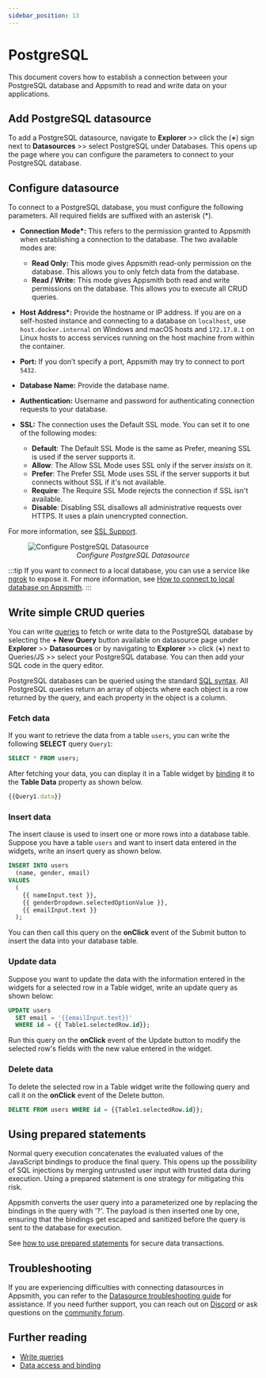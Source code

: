 ```yaml
---
sidebar_position: 13
---
```

# PostgreSQL

This document covers how to establish a connection between your PostgreSQL database and Appsmith to read and write data on your applications.


## Add PostgreSQL datasource

To add a PostgreSQL datasource, navigate to **Explorer** >> click the (**+**) sign next to **Datasources** >> select PostgreSQL under Databases. This opens up the page where you can configure the parameters to connect to your PostgreSQL database.


## Configure datasource

To connect to a PostgreSQL database, you must configure the following parameters. All required fields are suffixed with an asterisk (\*).


* **Connection Mode\*:** This refers to the permission granted to Appsmith when establishing a connection to the database. The two available modes are:

   * **Read Only:** This mode gives Appsmith read-only permission on the database. This allows you to only fetch data from the database.
   * **Read / Write:** This mode gives Appsmith both read and write permissions on the database. This allows you to execute all CRUD queries.

* **Host Address\*:** Provide the hostname or IP address. If you are on a self-hosted instance and connecting to a database on `localhost`, use `host.docker.internal` on Windows and macOS hosts and `172.17.0.1` on Linux hosts to access services running on the host machine from within the container.

* **Port:** If you don’t specify a port, Appsmith may try to connect to port `5432`.

* **Database Name:** Provide the database name.

* **Authentication:** Username and password for authenticating connection requests to your database.

* **SSL:** The connection uses the Default SSL mode. You can set it to one of the following modes:

   * **Default**: The Default SSL Mode is the same as Prefer, meaning SSL is used if the server supports it.
   * **Allow**: The Allow SSL Mode uses SSL only if the server _insists_ on it.
   * **Prefer**: The Prefer SSL Mode uses SSL if the server supports it but connects without SSL if it's not available.
   * **Require**: The Require SSL Mode rejects the connection if SSL isn't available.
   * **Disable**: Disabling SSL disallows all administrative requests over HTTPS. It uses a plain unencrypted connection.

For more information, see [SSL Support](https://www.postgresql.org/docs/current/libpq-ssl.html).

<figure>
  <img src="/img/postgres-img.png" style= {{width:"700px", height:"auto"}} alt="Configure PostgreSQL Datasource"/>
  <figcaption align = "center"><i>Configure PostgreSQL Datasource</i></figcaption>
</figure>

:::tip
If you want to connect to a local database, you can use a service like [ngrok](https://ngrok.com/) to expose it. For more information, see [How to connect to local database on Appsmith](/advanced-concepts/more/how-to-work-with-local-apis-on-appsmith).
:::


## Write simple CRUD queries

You can write [queries](https://docs.appsmith.com/core-concepts/data-access-and-binding/querying-a-database/query-settings) to fetch or write data to the PostgreSQL database by selecting the **+ New Query**  button available on datasource page under **Explorer** >> **Datasources** or by navigating to **Explorer** >> click (**+**) next to Queries/JS >> select your PostgreSQL database. You can then add your SQL code in the query editor.

PostgreSQL databases can be queried using the standard [SQL syntax](https://www.postgresql.org/docs/12/index.html). All PostgreSQL queries return an array of objects where each object is a row returned by the query, and each property in the object is a column.

### Fetch data

If you want to retrieve the data from a table `users`, you can write the following **SELECT** query `Query1`:

```sql
SELECT * FROM users;
```
After fetching your data, you can display it in a Table widget by [binding](/reference/widgets/table#display-data-in-tables) it to the **Table Data** property as shown below. 

```js
{{Query1.data}}
```

### Insert data
The insert clause is used to insert one or more rows into a database table. Suppose you have a table `users` and want to insert data entered in the widgets, write an insert query as shown below.

```sql
INSERT INTO users
  (name, gender, email)
VALUES
  (
    {{ nameInput.text }},
    {{ genderDropdown.selectedOptionValue }},
    {{ emailInput.text }}
  );

```
You can then call this query on the **onClick** event of the Submit button to insert the data into your database table.

### Update data

Suppose you want to update the data with the information entered in the widgets for a selected row in a Table widget, write an update query as shown below:

```sql
UPDATE users
  SET email = '{{emailInput.text}}'
  WHERE id = {{ Table1.selectedRow.id}};
```

Run this query on the **onClick** event of the Update button to modify the selected row's fields with the new value entered in the widget.

### Delete data

To delete the selected row in a Table widget write the following query and call it on the **onClick** event of the Delete button.

```sql
DELETE FROM users WHERE id = {{Table1.selectedRow.id}};
```

## Using prepared statements

Normal query execution concatenates the evaluated values of the JavaScript bindings to produce the final query. This opens up the possibility of SQL injections by merging untrusted user input with trusted data during execution. Using a prepared statement is one strategy for mitigating this risk.

Appsmith converts the user query into a parameterized one by replacing the bindings in the query with '?'. The payload is then inserted one by one, ensuring that the bindings get escaped and sanitized before the query is sent to the database for execution.

See [how to use prepared statements](/learning-and-resources/how-to-guides/how-to-use-prepared-statements) for secure data transactions.


## Troubleshooting
If you are experiencing difficulties with connecting datasources in Appsmith, you can refer to the [Datasource troubleshooting guide](https://chat.openai.com/help-and-support/troubleshooting-guide/action-errors/datasource-errors) for assistance. If you need further support, you can reach out on [Discord](https://discord.com/invite/rBTTVJp) or ask questions on the [community forum](https://community.appsmith.com/).

## Further reading

* [Write queries](/core-concepts/data-access-and-binding/querying-a-database)
* [Data access and binding](/core-concepts/data-access-and-binding)

